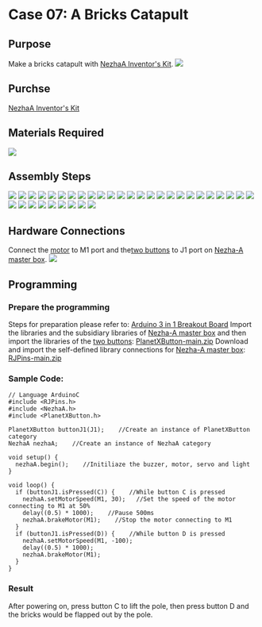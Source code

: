 # Case 07: A Bricks Catapult
## Purpose
Make a bricks catapult with [NezhaA Inventor's Kit](https://www.elecfreaks.com/elecfreaks-nezha-a-inventor-s-kit-for-arduino.html).
![](./images/neza-a-case-07-01.png)

## Purchse

 [NezhaA Inventor's Kit](https://www.elecfreaks.com/elecfreaks-nezha-a-inventor-s-kit-for-arduino.html)

## Materials Required

![](./images/neza-a-case-07-02.png)
## Assembly Steps
![](./images/neza-a-step-07-01.png)
![](./images/neza-a-step-07-02.png)
![](./images/neza-a-step-07-03.png)
![](./images/neza-a-step-07-04.png)
![](./images/neza-a-step-07-05.png)
![](./images/neza-a-step-07-06.png)
![](./images/neza-a-step-07-07.png)
![](./images/neza-a-step-07-08.png)
![](./images/neza-a-step-07-09.png)
![](./images/neza-a-step-07-10.png)
![](./images/neza-a-step-07-11.png)
![](./images/neza-a-step-07-12.png)
![](./images/neza-a-step-07-13.png)
![](./images/neza-a-step-07-14.png)
![](./images/neza-a-step-07-15.png)
![](./images/neza-a-step-07-16.png)
![](./images/neza-a-step-07-17.png)
![](./images/neza-a-step-07-18.png)
![](./images/neza-a-step-07-19.png)
![](./images/neza-a-step-07-20.png)
![](./images/neza-a-step-07-21.png)
![](./images/neza-a-step-07-22.png)
![](./images/neza-a-step-07-23.png)
![](./images/neza-a-step-07-24.png)
![](./images/neza-a-step-07-25.png)
![](./images/neza-a-step-07-26.png)
![](./images/neza-a-step-07-27.png)
![](./images/neza-a-step-07-28.png)
![](./images/neza-a-step-07-29.png)
![](./images/neza-a-step-07-30.png)
![](./images/neza-a-step-07-31.png)
![](./images/neza-a-step-07-32.png)
![](./images/neza-a-step-07-33.png)
![](./images/neza-a-step-07-34.png)
## Hardware Connections
Connect the [motor](https://www.elecfreaks.com/geekservo-motor-2kg-compatible-with-lego.html) to M1 port and the[two buttons](https://www.elecfreaks.com/planetx-button.html) to J1 port on [Nezha-A master box](https://www.elecfreaks.com/arduino-3-in-1-master-control-box.html). 
![](./images/neza-a-case-07-03.png)

## Programming

### Prepare the programming

Steps for preparation please refer to: [Arduino 3 in 1 Breakout Board](https://www.elecfreaks.com/learn-en/Arduino-3-in-1-box/Arduino-3-in-1-box.html)
Import the libraries and the subsidiary libraries of [Nezha-A master box](https://www.elecfreaks.com/arduino-3-in-1-master-control-box.html) and then import the libraries of the [two buttons](https://www.elecfreaks.com/planetx-button.html):  [PlanetXButton-main.zip](https://github.com/elecfreaks/PlanetXButton/archive/refs/heads/main.zip)
Download and import the self-defined library connections for [Nezha-A master box](https://www.elecfreaks.com/arduino-3-in-1-master-control-box.html): [RJPins-main.zip](https://github.com/elecfreaks/RJPins/archive/refs/heads/main.zip)

### Sample Code: 

```
// Language ArduinoC
#include <RJPins.h>
#include <NezhaA.h>
#include <PlanetXButton.h>

PlanetXButton buttonJ1(J1);    //Create an instance of PlanetXButton category
NezhaA nezhaA;    //Create an instance of NezhaA category

void setup() {
  nezhaA.begin();    //Initiliaze the buzzer, motor, servo and light
}

void loop() {
  if (buttonJ1.isPressed(C)) {    //While button C is pressed
    nezhaA.setMotorSpeed(M1, 30);   //Set the speed of the motor connecting to M1 at 50%
    delay((0.5) * 1000);    //Pause 500ms
    nezhaA.brakeMotor(M1);    //Stop the motor connecting to M1
  }
  if (buttonJ1.isPressed(D)) {    //While button D is pressed
    nezhaA.setMotorSpeed(M1, -100);
    delay((0.5) * 1000);
    nezhaA.brakeMotor(M1);
  }
}
```
### Result
After powering on, press button C to lift the pole, then press button D and the bricks would be flapped out by the pole. 

